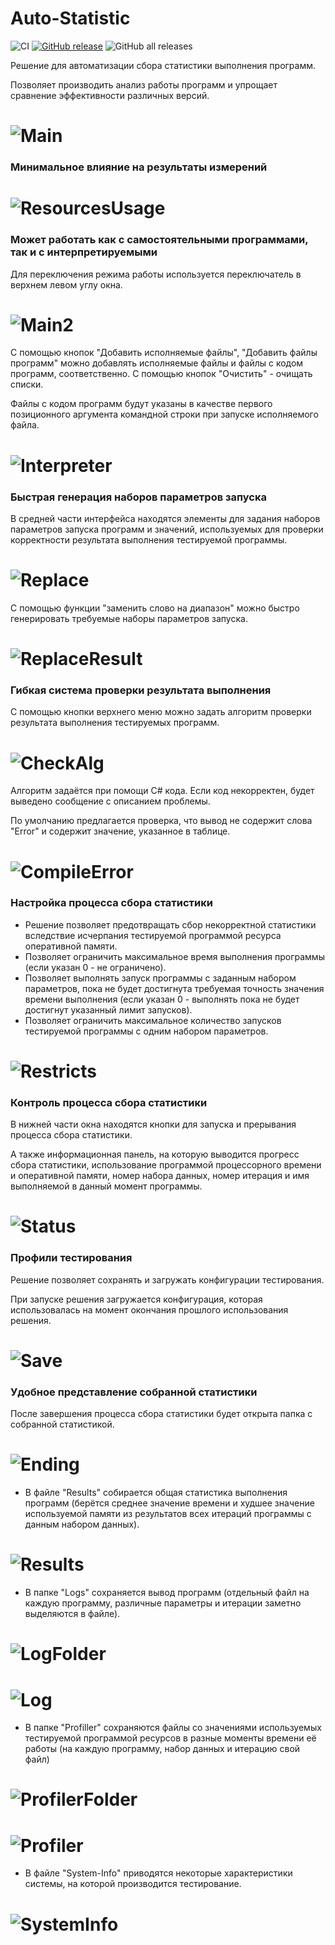 # Auto-Statistic
![CI](https://github.com/Zumisha/Auto-Statistic/actions/workflows/dotnet-desktop.yml/badge.svg)
[![GitHub release](https://img.shields.io/github/release/Naereen/StrapDown.js.svg)](https://GitHub.com/Zumisha/Auto-Statistic/releases/)
![GitHub all releases](https://img.shields.io/github/downloads/Zumisha/Auto-Statistic/total)

Решение для автоматизации сбора статистики выполнения программ.

Позволяет производить анализ работы программ и упрощает сравнение эффективности различных версий.

# ![Main](https://raw.githubusercontent.com/Zumisha/Auto-Statistic/master/images/Main.png)

### Минимальное влияние на результаты измерений
# ![ResourcesUsage](https://raw.githubusercontent.com/Zumisha/Auto-Statistic/master/images/ResourcesUsage.png)

### Может работать как с самостоятельными программами, так и с интерпретируемыми
Для переключения режима работы используется переключатель в верхнем левом углу окна.

# ![Main2](https://raw.githubusercontent.com/Zumisha/Auto-Statistic/master/images/Main2.png)

С помощью кнопок "Добавить исполняемые файлы", "Добавить файлы программ" можно добавлять исполняемые файлы и файлы с кодом программ, соответственно. С помощью кнопок "Очистить" - очищать списки. 

Файлы с кодом программ будут указаны в качестве первого позиционного аргумента командной строки при запуске исполняемого файла.

# ![Interpreter](https://raw.githubusercontent.com/Zumisha/Auto-Statistic/master/images/Interpreter.png)

### Быстрая генерация наборов параметров запуска
В средней части интерфейса находятся элементы для задания наборов параметров запуска программ и значений, используемых для проверки корректности результата выполнения тестируемой программы.

# ![Replace](https://raw.githubusercontent.com/Zumisha/Auto-Statistic/master/images/Replace.png)

С помощью функции "заменить слово на диапазон" можно быстро генерировать требуемые наборы параметров запуска.

# ![ReplaceResult](https://raw.githubusercontent.com/Zumisha/Auto-Statistic/master/images/ReplaceResult.png)

### Гибкая система проверки результата выполнения
С помощью кнопки верхнего меню можно задать алгоритм проверки результата выполнения тестируемых программ.

# ![CheckAlg](https://raw.githubusercontent.com/Zumisha/Auto-Statistic/master/images/CheckAlg.png)

Алгоритм задаётся при помощи C# кода. Если код некорректен, будет выведено сообщение с описанием проблемы.

По умолчанию предлагается проверка, что вывод не содержит слова "Error" и содержит значение, указанное в таблице.

# ![CompileError](https://raw.githubusercontent.com/Zumisha/Auto-Statistic/master/images/CompileError.png)

### Настройка процесса сбора статистики
* Решение позволяет предотвращать сбор некорректной статистики вследствие исчерпания тестируемой программой ресурса оперативной памяти.
* Позволяет ограничить максимальное время выполнения программы (если указан 0 - не ограничено).
* Позволяет выполнять запуск программы с заданным набором параметров, пока не будет достигнута требуемая точность значения времени выполнения (если указан 0 - выполнять пока не будет достигнут указанный лимит запусков).
* Позволяет ограничить максимальное количество запусков тестируемой программы с одним набором параметров.

# ![Restricts](https://raw.githubusercontent.com/Zumisha/Auto-Statistic/master/images/Restricts.png)

### Контроль процесса сбора статистики
В нижней части окна находятся кнопки для запуска и прерывания процесса сбора статистики.

А также информационная панель, на которую выводится прогресс сбора статистики, использование программой процессорного времени и оперативной памяти, номер набора данных, номер итерация и имя выполняемой в данный момент программы.

# ![Status](https://raw.githubusercontent.com/Zumisha/Auto-Statistic/master/images/Status.png)

### Профили тестирования
Решение позволяет сохранять и загружать конфигурации тестирования.

При запуске решения загружается конфигурация, которая использовалась на момент окончания прошлого использования решения.

# ![Save](https://raw.githubusercontent.com/Zumisha/Auto-Statistic/master/images/Save.png)

### Удобное представление собранной статистики
После завершения процесса сбора статистики будет открыта папка с собранной статистикой.

# ![Ending](https://raw.githubusercontent.com/Zumisha/Auto-Statistic/master/images/Ending.png)
* В файле "Results" собирается общая статистика выполнения программ (берётся среднее значение времени и худшее значение используемой памяти из результатов всех итераций программы с данным набором данных).
# ![Results](https://raw.githubusercontent.com/Zumisha/Auto-Statistic/master/images/Results.png)

* В папке "Logs" сохраняется вывод программ (отдельный файл на каждую программу, различные параметры и итерации заметно выделяются в файле).
# ![LogFolder](https://raw.githubusercontent.com/Zumisha/Auto-Statistic/master/images/LogFolder.png)
# ![Log](https://raw.githubusercontent.com/Zumisha/Auto-Statistic/master/images/Log.png)
* В папке "Profiller" сохраняются файлы со значениями используемых тестируемой программой ресурсов в разные моменты времени её работы (на каждую программу, набор данных и итерацию свой файл)
# ![ProfilerFolder](https://raw.githubusercontent.com/Zumisha/Auto-Statistic/master/images/ProfilerFolder.png)
# ![Profiler](https://raw.githubusercontent.com/Zumisha/Auto-Statistic/master/images/Profiler.png)
* В файле "System-Info" приводятся некоторые характеристики системы, на которой производится тестирование.
# ![SystemInfo](https://raw.githubusercontent.com/Zumisha/Auto-Statistic/master/images/SystemInfo.png)
